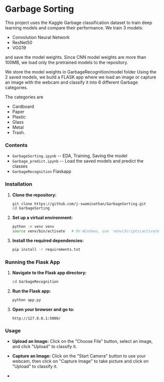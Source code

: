 # Garbage Sorting

This project uses the Kaggle Garbage classification dataset to train deep learning models and compare their performance.
We train 3 models:
- Convolution Neural Network
- ResNet50
- VGG19

and save the model weights. Since CNN model weights are more than 100MB, we load only the pretrained models to the repository.

We store the model weights in GarbageRecognition/model folder
Using the 2 saved models, we build a FLASK app where we load an image or capture an image with the webcam and classify it into 6 different Garbage categories.

The categories are
- Cardboard
- Paper
- Plastic
- Glass
- Metal
- Trash.


### Contents 
- `GarbageSorting.ipynb` -- EDA, Training, Saving the model
- `Garbage_predict.ipynb` -- Load the saved models and predict the classes
- `GarbageRecognition` Flaskapp


### Installation

1. **Clone the repository:**

    ```bash
    git clone https://github.com/j-swaminathan/GarbageSorting.git
    cd GarbageSorting
    ```

2. **Set up a virtual environment:**

    ```bash
    python -m venv venv
    source venv/bin/activate   # On Windows, use `venv\Scripts\activate`
    ```

3. **Install the required dependencies:**

    ```bash
    pip install -r requirements.txt
    ```

### Running the Flask App

1. **Navigate to the Flask app directory:**

    ```bash
    cd GarbageRecognition
    ```

2. **Run the Flask app:**

    ```bash
    python app.py
    ```

3. **Open your browser and go to:**

    ```
    http://127.0.0.1:5000/
    ```

### Usage

- **Upload an Image:** Click on the "Choose File" button, select an image, and click "Upload" to classify it.
- **Capture an Image:** Click on the "Start Camera" button to use your webcam, then click on "Capture Image" to take picture and click on "Upload" to classify it.















-
